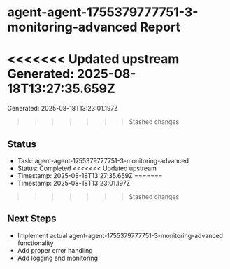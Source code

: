 # agent-agent-1755379777751-3-monitoring-advanced Report

<<<<<<< Updated upstream
Generated: 2025-08-18T13:27:35.659Z
=======
Generated: 2025-08-18T13:23:01.197Z
>>>>>>> Stashed changes

## Status
- Task: agent-agent-1755379777751-3-monitoring-advanced
- Status: Completed
<<<<<<< Updated upstream
- Timestamp: 2025-08-18T13:27:35.659Z
=======
- Timestamp: 2025-08-18T13:23:01.197Z
>>>>>>> Stashed changes

## Next Steps
- Implement actual agent-agent-1755379777751-3-monitoring-advanced functionality
- Add proper error handling
- Add logging and monitoring
